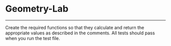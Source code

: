 # Geometry-Lab
------
Create the required functions so that they calculate and return the appropriate values as described in the comments.
All tests should pass when you run the test file.
